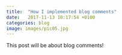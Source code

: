 ```yaml
---
title:  "How I implemented blog comments"
date:   2017-11-13 10:17:54 +0100
categories: blog
image: images/pic05.jpg
---
```

This post will be about blog comments!
